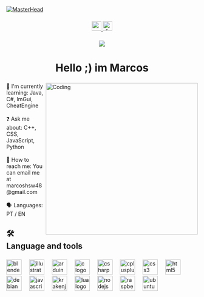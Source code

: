 [![MasterHead](https://media.discordapp.net/attachments/1212262191542313050/1218031814996787321/Design_sem_nome.png?ex=66062f86&is=65f3ba86&hm=8f245519d5031bafff5d689840dcb8b34d45cd34c8a69f082612c57ae1e1fbdb&=&format=webp&quality=lossless&width=1024&height=198)](https://rishavchanda.io)

###

<div align="center">
  <a href="https://www.youtube.com/channel/UCsj6wF5VRszAvEBuj5MvDKw" target="_blank">
    <img src="https://img.shields.io/static/v1?message=Youtube&logo=youtube&label=&color=FF0000&logoColor=white&labelColor=&style=for-the-badge" height="25" alt="youtube logo"  />
  </a>
  <a href="https://discord.gg/marcoshsw" target="_blank">
    <img src="https://img.shields.io/static/v1?message=Discord&logo=discord&label=&color=7289DA&logoColor=white&labelColor=&style=for-the-badge" height="25" alt="discord logo"  />
  </a>
</div>

###

<div align="center">
  <img src="https://visitor-badge.laobi.icu/badge?page_id=marcoshsw.marcoshsw&right_color=blueviolet"  />
</div>

###

<h1 align="center">Hello ;) im Marcos</h1>

###

<img align="right" alt="Coding" width="400" src="https://media.discordapp.net/attachments/1212262191542313050/1218034829665505300/Design_sem_nome_1.png?ex=66063255&is=65f3bd55&hm=599e79183045f1f013ee511d67a0f13286938537ec9489b7d189c348a54dd3c7&=&format=webp&quality=lossless&width=480&height=497">

<p align="left">📘 I'm currently learning: Java, C#, ImGui, CheatEngine<br><br>❓ Ask me about: C++, CSS, JavaScript, Python<br><br>📧 How to reach me: You can email me at marcoshsw48@gmail.com<br><br>🗣️ Languages: PT / EN</p>

###

<h2 align="left">🛠 Language and tools</h2>

###

<div align="left">
  <img src="https://cdn.jsdelivr.net/gh/devicons/devicon/icons/blender/blender-original.svg" height="40" alt="blender logo"  />
  <img width="12" />
  <img src="https://cdn.jsdelivr.net/gh/devicons/devicon/icons/illustrator/illustrator-plain.svg" height="40" alt="illustrator logo"  />
  <img width="12" />
  <img src="https://cdn.jsdelivr.net/gh/devicons/devicon/icons/arduino/arduino-original.svg" height="40" alt="arduino logo"  />
  <img width="12" />
  <img src="https://cdn.jsdelivr.net/gh/devicons/devicon/icons/c/c-original.svg" height="40" alt="c logo"  />
  <img width="12" />
  <img src="https://cdn.jsdelivr.net/gh/devicons/devicon/icons/csharp/csharp-original.svg" height="40" alt="csharp logo"  />
  <img width="12" />
  <img src="https://cdn.jsdelivr.net/gh/devicons/devicon/icons/cplusplus/cplusplus-original.svg" height="40" alt="cplusplus logo"  />
  <img width="12" />
  <img src="https://cdn.jsdelivr.net/gh/devicons/devicon/icons/css3/css3-original.svg" height="40" alt="css3 logo"  />
  <img width="12" />
  <img src="https://cdn.jsdelivr.net/gh/devicons/devicon/icons/html5/html5-original.svg" height="40" alt="html5 logo"  />
  <img width="12" />
  <img src="https://cdn.jsdelivr.net/gh/devicons/devicon/icons/debian/debian-original.svg" height="40" alt="debian logo"  />
  <img width="12" />
  <img src="https://cdn.jsdelivr.net/gh/devicons/devicon/icons/javascript/javascript-original.svg" height="40" alt="javascript logo"  />
  <img width="12" />
  <img src="https://cdn.jsdelivr.net/gh/devicons/devicon/icons/krakenjs/krakenjs-original.svg" height="40" alt="krakenjs logo"  />
  <img width="12" />
  <img src="https://cdn.jsdelivr.net/gh/devicons/devicon/icons/lua/lua-original.svg" height="40" alt="lua logo"  />
  <img width="12" />
  <img src="https://cdn.jsdelivr.net/gh/devicons/devicon/icons/nodejs/nodejs-original.svg" height="40" alt="nodejs logo"  />
  <img width="12" />
  <img src="https://cdn.jsdelivr.net/gh/devicons/devicon/icons/raspberrypi/raspberrypi-original.svg" height="40" alt="raspberrypi logo"  />
  <img width="12" />
  <img src="https://cdn.jsdelivr.net/gh/devicons/devicon/icons/ubuntu/ubuntu-plain.svg" height="40" alt="ubuntu logo"  />
</div>

###

